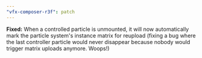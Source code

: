 ```yaml
---
"vfx-composer-r3f": patch
---
```


**Fixed:** When a controlled particle is unmounted, it will now automatically mark the particle system's instance matrix for reupload (fixing a bug where the last controller particle would never disappear because nobody would trigger matrix uploads anymore. Woops!)
